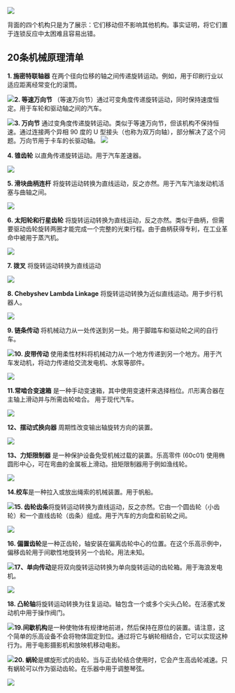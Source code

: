![](file:///C:/Users/SMC892C/AppData/Local/Temp/enhtmlclip/mechanical_principles_moving_parts_back.jpg)

背面的四个机构只是为了展示：它们移动但不影响其他机构。事实证明，将它们置于连锁反应中太困难且容易出错。

## 20条机械原理清单

**1. 施密特联轴器**
在两个径向位移的轴之间传递旋转运动。例如，用于印刷行业以适应距离经常变化的滚筒。

![](file:///C:/Users/SMC892C/AppData/Local/Temp/enhtmlclip/mechanical_principles_1.jpg)**2. 等速万向节**
（等速万向节）通过可变角度传递旋转运动，同时保持速度恒定。用于车轮和驱动轴之间的汽车。

![](file:///C:/Users/SMC892C/AppData/Local/Temp/enhtmlclip/mechanical_principles_2.jpg)**3. 万向节**
通过变角度传递旋转运动。类似于等速万向节，但该机构不保持恒速。通过连接两个异相 90 度的 U 型接头（也称为双万向轴），部分解决了这个问题。万向节用于卡车的长驱动轴。
![](file:///C:/Users/SMC892C/AppData/Local/Temp/enhtmlclip/mechanical_principles_3.jpg)

**4. 锥齿轮**
以直角传递旋转运动。用于汽车差速器。

![](file:///C:/Users/SMC892C/AppData/Local/Temp/enhtmlclip/mechanical_principles_4.jpg)

**5. 滑块曲柄连杆**
将旋转运动转换为直线运动，反之亦然。用于汽车汽油发动机活塞与曲轴之间。


![](file:///C:/Users/SMC892C/AppData/Local/Temp/enhtmlclip/mechanical_principles_5.jpg)


**6. 太阳轮和行星齿轮**
将旋转运动转换为直线运动，反之亦然。类似于曲柄，但需要驱动齿轮旋转两圈才能完成一个完整的光束行程。由于曲柄获得专利，在工业革命中被用于蒸汽机。

![](file:///C:/Users/SMC892C/AppData/Local/Temp/enhtmlclip/mechanical_principles_6.jpg)


**7. 拨叉**
将旋转运动转换为直线运动

![](file:///C:/Users/SMC892C/AppData/Local/Temp/enhtmlclip/mechanical_principles_7.jpg)

**8. Chebyshev Lambda Linkage**
将旋转运动转换为近似直线运动。用于步行机器人。

![](file:///C:/Users/SMC892C/AppData/Local/Temp/enhtmlclip/mechanical_principles_8.jpg)

**9. 链条传动**
将机械动力从一处传送到另一处。用于脚踏车和驱动轮之间的自行车。

![](file:///C:/Users/SMC892C/AppData/Local/Temp/enhtmlclip/mechanical_principles_9.jpg)**10. 皮带传动**
使用柔性材料将机械动力从一个地方传递到另一个地方。用于汽车发动机，将动力传递给交流发电机、水泵等部件。

![](file:///C:/Users/SMC892C/AppData/Local/Temp/enhtmlclip/mechanical_principles_10.jpg) 



**11.常啮合变速箱**
是一种手动变速箱，其中使用变速杆来选择档位。爪形离合器在主轴上滑动并与所需齿轮啮合。
用于现代汽车。

![](file:///C:/Users/SMC892C/AppData/Local/Temp/enhtmlclip/mechanical_principles_11.jpg)


**12、摆动式换向器**
周期性改变输出轴旋转方向的装置。

![](file:///C:/Users/SMC892C/AppData/Local/Temp/enhtmlclip/mechanical_principles_12.jpg)

**13、力矩限制器**
是一种保护设备免受机械过载的装置。乐高零件 (60c01) 使用椭圆形中心，可在弯曲的金属板上滑动。扭矩限制器用于例如渔线轮。

![](file:///C:/Users/SMC892C/AppData/Local/Temp/enhtmlclip/mechanical_principles_13.jpg)


**14.绞车**是一种拉入或放出绳索的机械装置。用于帆船。

![](file:///C:/Users/SMC892C/AppData/Local/Temp/enhtmlclip/mechanical_principles_14.jpg)**15. 齿轮齿条**将旋转运动转换为直线运动，反之亦然。它由一个圆齿轮（小齿轮）和一个直线齿轮（齿条）组成。用于汽车的方向盘和前轮之间。

![](file:///C:/Users/SMC892C/AppData/Local/Temp/enhtmlclip/mechanical_principles_15.jpg)

**16. 偏置齿轮**是一种正齿轮，轴安装在偏离齿轮中心的位置。在这个乐高示例中，偏移齿轮用于间歇性地旋转另一个齿轮。用法未知。

![](file:///C:/Users/SMC892C/AppData/Local/Temp/enhtmlclip/mechanical_principles_16.jpg)**17、单向传动**是将双向旋转运动转换为单向旋转运动的齿轮箱。用于海浪发电机。

![](file:///C:/Users/SMC892C/AppData/Local/Temp/enhtmlclip/mechanical_principles_17.jpg)

**18. 凸轮轴**将旋转运动转换为往复运动。轴包含一个或多个尖头凸轮。在活塞式发动机中用于操作阀门。

![](file:///C:/Users/SMC892C/AppData/Local/Temp/enhtmlclip/mechanical_principles_18.jpg)**19.间歇机构**是一种使物体有规律地前进，然后保持在原位的装置。请注意，这个简单的乐高设备不会将物体固定到位。通过将它与蜗轮相结合，它可以实现这种行为。用于电影摄影机和放映机移动电影。

![](file:///C:/Users/SMC892C/AppData/Local/Temp/enhtmlclip/mechanical_principles_19.jpg)**20. 蜗轮**是螺旋形式的齿轮。当与正齿轮结合使用时，它会产生高齿轮减速。只有蜗轮可以作为驱动齿轮。在乐器中用于调整琴弦。

![](file:///C:/Users/SMC892C/AppData/Local/Temp/enhtmlclip/mechanical_principles_20.jpg)